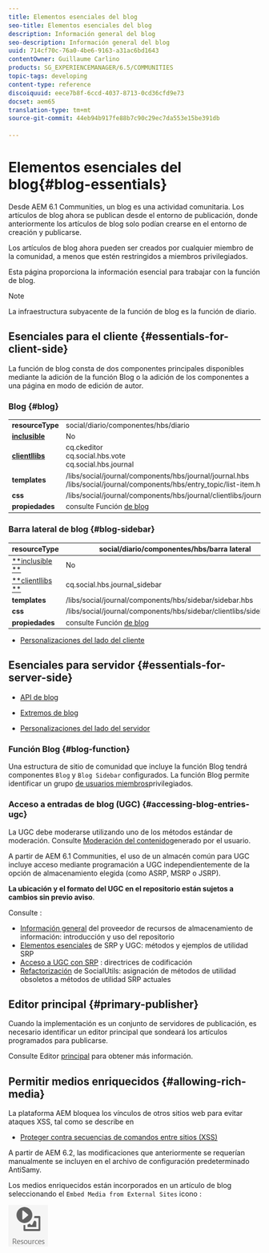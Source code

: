 ```yaml
---
title: Elementos esenciales del blog
seo-title: Elementos esenciales del blog
description: Información general del blog
seo-description: Información general del blog
uuid: 714cf70c-76a0-4be6-9163-a31ac6bd1643
contentOwner: Guillaume Carlino
products: SG_EXPERIENCEMANAGER/6.5/COMMUNITIES
topic-tags: developing
content-type: reference
discoiquuid: eece7b8f-6ccd-4037-8713-0cd36cfd9e73
docset: aem65
translation-type: tm+mt
source-git-commit: 44eb94b917fe88b7c90c29ec7da553e15be391db

---
```



# Elementos esenciales del blog{#blog-essentials}

Desde AEM 6.1 Communities, un blog es una actividad comunitaria. Los artículos de blog ahora se publican desde el entorno de publicación, donde anteriormente los artículos de blog solo podían crearse en el entorno de creación y publicarse.

Los artículos de blog ahora pueden ser creados por cualquier miembro de la comunidad, a menos que estén restringidos a miembros privilegiados.

Esta página proporciona la información esencial para trabajar con la función de blog.

>[!NOTE]
>
>La infraestructura subyacente de la función de blog es la función de diario.

## Esenciales para el cliente {#essentials-for-client-side}

La función de blog consta de dos componentes principales disponibles mediante la adición de la función [](/help/communities/functions.md#blog-function) Blog o la adición de los componentes a una página en modo de edición de autor.

### Blog {#blog}

<table>
 <tbody>
  <tr>
   <td> <strong>resourceType</strong></td>
   <td>social/diario/componentes/hbs/diario</td>
  </tr>
  <tr>
   <td> <a href="/help/communities/scf.md#add-or-include-a-communities-component"><strong>inclusible</strong></a></td>
   <td>No</td>
  </tr>
  <tr>
   <td> <a href="/help/communities/clientlibs.md"><strong>clientllibs</strong></a></td>
   <td>cq.ckeditor<br /> cq.social.hbs.vote<br /> cq.social.hbs.journal</td>
  </tr>
  <tr>
   <td> <strong>templates</strong></td>
   <td> /libs/social/journal/components/hbs/journal/journal.hbs<br /> /libs/social/journal/components/hbs/entry_topic/list-item.hbs</td>
  </tr>
  <tr>
   <td> <strong>css</strong></td>
   <td> /libs/social/journal/components/hbs/journal/clientlibs/journal.css</td>
  </tr>
  <tr>
   <td><strong> propiedades</strong></td>
   <td>consulte Función <a href="/help/communities/blog-feature.md">de blog</a></td>
  </tr>
 </tbody>
</table>

### Barra lateral de blog {#blog-sidebar}

| **resourceType** | social/diario/componentes/hbs/barra lateral |
|---|---|
| [**inclusible **](/help/communities/scf.md#add-or-include-a-communities-component) | No |
| [**clientllibs **](/help/communities/clientlibs.md) | cq.social.hbs.journal_sidebar |
| **templates** | /libs/social/journal/components/hbs/sidebar/sidebar.hbs |
| **css** | /libs/social/journal/components/hbs/sidebar/clientlibs/sidebar.css |
| **propiedades** | consulte Función [de blog](/help/communities/blog-feature.md) |

* [Personalizaciones del lado del cliente](/help/communities/client-customize.md)

## Esenciales para servidor {#essentials-for-server-side}

* [API de blog](https://helpx.adobe.com/experience-manager/6-5/sites/developing/using/reference-materials/javadoc/com/adobe/cq/social/journal/client/api/package-summary.html)

* [Extremos de blog](https://helpx.adobe.com/experience-manager/6-5/sites/developing/using/reference-materials/javadoc/com/adobe/cq/social/journal/client/endpoints/package-summary.html)

* [Personalizaciones del lado del servidor](/help/communities/server-customize.md)

### Función Blog {#blog-function}

Una estructura de sitio de comunidad que incluye la función [](/help/communities/functions.md#blog-function) Blog tendrá componentes `Blog` y `Blog Sidebar` configurados. La función Blog permite identificar un grupo [de usuarios miembros](/help/communities/users.md#privileged-members-group)privilegiados.

### Acceso a entradas de blog (UGC) {#accessing-blog-entries-ugc}

La UGC debe moderarse utilizando uno de los métodos estándar de moderación.
Consulte [Moderación del contenido](/help/communities/moderate-ugc.md)generado por el usuario.

A partir de AEM 6.1 Communities, el uso de un almacén [](/help/communities/working-with-srp.md) común para UGC incluye acceso mediante programación a UGC independientemente de la opción de almacenamiento elegida (como ASRP, MSRP o JSRP).

**La ubicación y el formato del UGC en el repositorio están sujetos a cambios sin previo aviso**.

Consulte :

* [Información general](/help/communities/srp.md) del proveedor de recursos de almacenamiento de información: introducción y uso del repositorio
* [Elementos esenciales](/help/communities/srp-and-ugc.md) de SRP y UGC: métodos y ejemplos de utilidad SRP
* [Acceso a UGC con SRP](/help/communities/accessing-ugc-with-srp.md) : directrices de codificación
* [Refactorización](/help/communities/socialutils.md) de SocialUtils: asignación de métodos de utilidad obsoletos a métodos de utilidad SRP actuales

## Editor principal {#primary-publisher}

Cuando la implementación es un conjunto de servidores de publicación, es necesario identificar un editor principal que sondeará los artículos programados para publicarse.

Consulte Editor [principal](/help/communities/deploy-communities.md#primary-publisher) para obtener más información.

## Permitir medios enriquecidos {#allowing-rich-media}

La plataforma AEM bloquea los vínculos de otros sitios web para evitar ataques XSS, tal como se describe en

* [Proteger contra secuencias de comandos entre sitios (XSS)](/help/sites-developing/security.md#protect-against-cross-site-scripting-xss)

A partir de AEM 6.2, las modificaciones que anteriormente se requerían manualmente se incluyen en el archivo de configuración predeterminado AntiSamy.

Los medios enriquecidos están incorporados en un artículo de blog seleccionando el `Embed Media from External Sites` icono :

![chlimage_1-199](assets/chlimage_1-199.png)

